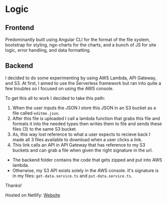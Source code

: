 # Logic

## Frontend

Predominantly built using Angular CLI for the format of the file system, bootstrap for styling, ngx-charts for the charts, and a bunch of JS for site logic, error handling, and data formatting.

## Backend

I decided to do some experimenting by using AWS Lambda, API Gateway, and S3. At first, I aimed to use the Serverless framework but ran into quite a few troubles so I focused on using the AWS console.

To get this all to work I decided to take this path:

1. When the user inputs the JSON I store this JSON in an S3 bucket as a file called `editme.json`.
2. After this file is uploaded I call a lambda function that grabs this file and formats it into the needed types then writes them to file and sends these files (3) to the same S3 bucket.
3. As, this way lost reference to what a user expects to recieve back I made all 3 files available to download when a user clicks a link.
4. This link calls an API in API Gateway that has reference to my S3 buckets and can grab a file when given the right signature in the url.

- The backend folder contains the code that gets zipped and put into AWS lambda.
- Otherwise, my S3 API exists solely in the AWS console. It's signature is in my files: `get-data.service.ts` and `put-data.service.ts`.

Thanks!

Hosted on Netlify: [Website](https://gallant-tereshkova-e83121.netlify.com/#)
